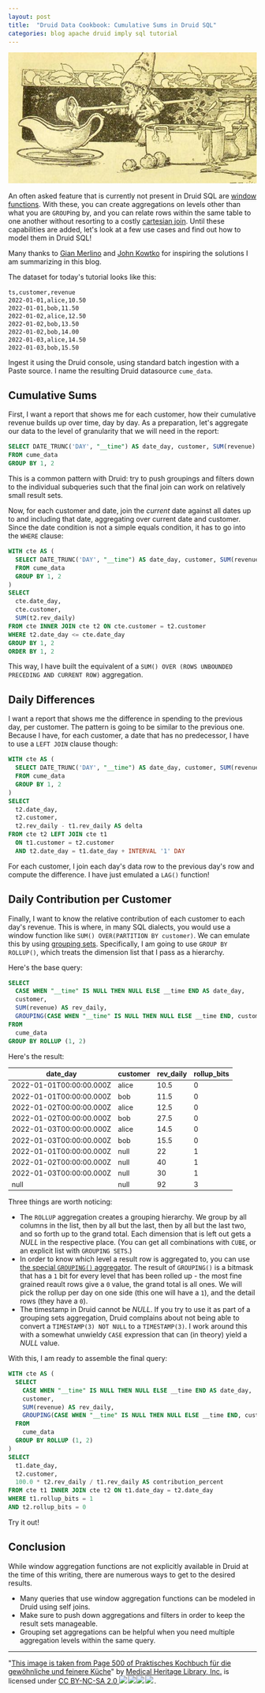 ```yaml
---
layout: post
title:  "Druid Data Cookbook: Cumulative Sums in Druid SQL"
categories: blog apache druid imply sql tutorial
---
```

![Druid Cookbook](/assets/2021-12-21-elf.jpg)

An often asked feature that is currently not present in Druid SQL are [window functions](https://www.sqltutorial.org/sql-window-functions/). With these, you can create aggregations on levels other than what you are `GROUP`ing by, and you can relate rows within the same table to one another without resorting to a costly [cartesian join](https://en.wikipedia.org/wiki/Join_(SQL)#Cross_join). Until these capabilities are added, let's look at a few use cases and find out how to model them in Druid SQL!

Many thanks to [Gian Merlino](https://www.linkedin.com/in/gianmerlino/) and [John Kowtko](https://www.linkedin.com/in/jkowtko/) for inspiring the solutions I am summarizing in this blog.

The dataset for today's tutorial looks like this:

```
ts,customer,revenue
2022-01-01,alice,10.50
2022-01-01,bob,11.50
2022-01-02,alice,12.50
2022-01-02,bob,13.50
2022-01-02,bob,14.00
2022-01-03,alice,14.50
2022-01-03,bob,15.50
```

Ingest it using the Druid console, using standard batch ingestion with a Paste source. I name the resulting Druid datasource `cume_data`.

## Cumulative Sums

First, I want a report that shows me for each customer, how their cumulative revenue builds up over time, day by day. As a preparation, let's aggregate our data to the level of granularity that we will need in the report:

```sql
SELECT DATE_TRUNC('DAY', "__time") AS date_day, customer, SUM(revenue) AS rev_daily
FROM cume_data
GROUP BY 1, 2
```

This is a common pattern with Druid: try to push groupings and filters down to the individual subqueries such that the final join can work on relatively small result sets.

Now, for each customer and date, join the _current_ date against all dates up to and including that date, aggregating over current date and customer. Since the date condition is not a simple equals condition, it has to go into the `WHERE` clause: 

```sql
WITH cte AS (
  SELECT DATE_TRUNC('DAY', "__time") AS date_day, customer, SUM(revenue) AS rev_daily
  FROM cume_data
  GROUP BY 1, 2
)
SELECT
  cte.date_day,
  cte.customer,
  SUM(t2.rev_daily)
FROM cte INNER JOIN cte t2 ON cte.customer = t2.customer
WHERE t2.date_day <= cte.date_day
GROUP BY 1, 2
ORDER BY 1, 2
```

This way, I have built the equivalent of a `SUM() OVER (ROWS UNBOUNDED PRECEDING AND CURRENT ROW)` aggregation.

## Daily Differences

I want a report that shows me the difference in spending to the previous day, per customer. The pattern is going to be similar to the previous one. Because I have, for each customer, a date that has no predecessor, I have to use a `LEFT JOIN` clause though:

```sql
WITH cte AS (
  SELECT DATE_TRUNC('DAY', "__time") AS date_day, customer, SUM(revenue) AS rev_daily
  FROM cume_data
  GROUP BY 1, 2
)
SELECT
  t2.date_day,
  t2.customer,
  t2.rev_daily - t1.rev_daily AS delta
FROM cte t2 LEFT JOIN cte t1 
  ON t1.customer = t2.customer
  AND t2.date_day = t1.date_day + INTERVAL '1' DAY
```

For each customer, I join each day's data row to the previous day's row and compute the difference. I have just emulated a `LAG()` function!

## Daily Contribution per Customer

Finally, I want to know the relative contribution of each customer to each day's revenue. This is where, in many SQL dialects, you would use a window function like `SUM() OVER(PARTITION BY customer)`. We can emulate this by using [grouping sets](https://druid.apache.org/docs/latest/querying/sql.html#group-by). Specifically, I am going to use `GROUP BY ROLLUP()`, which treats the dimension list that I pass as a hierarchy.

Here's the base query:

```sql
SELECT
  CASE WHEN "__time" IS NULL THEN NULL ELSE __time END AS date_day, 
  customer,
  SUM(revenue) AS rev_daily,
  GROUPING(CASE WHEN "__time" IS NULL THEN NULL ELSE __time END, customer) AS rollup_bits
FROM
  cume_data
GROUP BY ROLLUP (1, 2)
```

Here's the result:

date_day|customer|rev_daily|rollup_bits
---|---|---|---
2022-01-01T00:00:00.000Z|alice|10.5|0
2022-01-01T00:00:00.000Z|bob|11.5|0
2022-01-02T00:00:00.000Z|alice|12.5|0
2022-01-02T00:00:00.000Z|bob|27.5|0
2022-01-03T00:00:00.000Z|alice|14.5|0
2022-01-03T00:00:00.000Z|bob|15.5|0
2022-01-01T00:00:00.000Z|null|22|1
2022-01-02T00:00:00.000Z|null|40|1
2022-01-03T00:00:00.000Z|null|30|1
null|null|92|3

Three things are worth noticing:

- The `ROLLUP` aggregation creates a grouping hierarchy. We group by all columns in the list, then by all but the last, then by all but the last two, and so forth up to the grand total. Each dimension that is left out gets a _NULL_ in the respective place. (You can get all combinations with `CUBE`, or an explicit list with `GROUPING SETS`.)
- In order to know which level a result row is aggregated to, you can use [the special `GROUPING()` aggregator](https://druid.apache.org/docs/latest/querying/aggregations.html#grouping-aggregator). The result of `GROUPING()` is a bitmask that has a `1` bit for every level that has been rolled up - the most fine grained reault rows give a `0` value, the grand total is all ones. We will pick the rollup per day on one side (this one will have a `1`), and the detail rows (they have a `0`).
- The timestamp in Druid cannot be _NULL_. If you try to use it as part of a grouping sets aggregation, Druid complains about not being able to convert a `TIMESTAMP(3) NOT NULL` to a `TIMESTAMP(3)`. I work around this with a somewhat unwieldy `CASE` expression that can (in theory) yield a _NULL_ value.

With this, I am ready to assemble the final query:

```sql
WITH cte AS (
  SELECT
    CASE WHEN "__time" IS NULL THEN NULL ELSE __time END AS date_day, 
    customer,
    SUM(revenue) AS rev_daily,
    GROUPING(CASE WHEN "__time" IS NULL THEN NULL ELSE __time END, customer) AS rollup_bits
  FROM
    cume_data
  GROUP BY ROLLUP (1, 2)
)
SELECT
  t1.date_day,
  t2.customer,
  100.0 * t2.rev_daily / t1.rev_daily AS contribution_percent
FROM cte t1 INNER JOIN cte t2 ON t1.date_day = t2.date_day
WHERE t1.rollup_bits = 1
AND t2.rollup_bits = 0
```

Try it out!

## Conclusion

While window aggregation functions are not explicitly available in Druid at the time of this writing, there are numerous ways to get to the desired results.

- Many queries that use window aggregation functions can be modeled in Druid using self joins.
- Make sure to push down aggregations and filters in order to keep the result sets manageable.
- Grouping set aggregations can be helpful when you need multiple aggregation levels within the same query.


---

"[This image is taken from Page 500 of Praktisches Kochbuch f&uuml;r die gew&ouml;hnliche und feinere K&uuml;che](https://www.flickr.com/photos/mhlimages/48051262646/)" by [Medical Heritage Library, Inc.](https://www.flickr.com/photos/mhlimages/) is licensed under <a target="_blank" rel="noopener noreferrer" href="https://creativecommons.org/licenses/by-nc-sa/2.0/">CC BY-NC-SA 2.0 <img src="https://mirrors.creativecommons.org/presskit/icons/cc.svg" style="height: 1em; margin-right: 0.125em; display: inline;"/><img src="https://mirrors.creativecommons.org/presskit/icons/by.svg" style="height: 1em; margin-right: 0.125em; display: inline;"/><img src="https://mirrors.creativecommons.org/presskit/icons/nc.svg" style="height: 1em; margin-right: 0.125em; display: inline;"/><img src="https://mirrors.creativecommons.org/presskit/icons/sa.svg" style="height: 1em; margin-right: 0.125em; display: inline;"/></a>.
